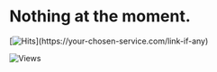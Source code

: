 # Nothing at the moment.

[![Hits](https://your-chosen-service.com/path-to-your-badge-image?monsmain=your-github-monsmain&[repo=your](https://github.com/monsmain/test-hack/blob/main/README.md)-repo-name)](https://your-chosen-service.com/link-if-any)

<img src="https://some-view-counter-service.com/your-unique-id/counter.svg" alt="Views">
